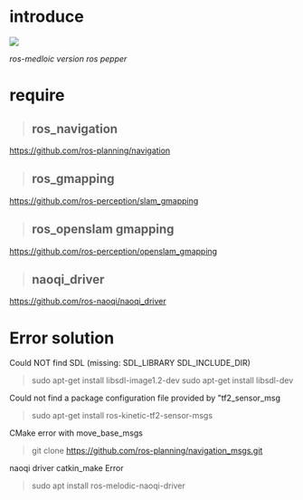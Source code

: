 #  introduce

<img src="https://capsule-render.vercel.app/api?type=waving&color=BDBDC8&height=150&section=header" />

*ros-medloic version ros pepper*


#  require


>##  ros_navigation
https://github.com/ros-planning/navigation

>##  ros_gmapping

https://github.com/ros-perception/slam_gmapping

>##  ros_openslam gmapping

https://github.com/ros-perception/openslam_gmapping

>##  naoqi_driver

https://github.com/ros-naoqi/naoqi_driver

#  Error solution

Could NOT find SDL (missing: SDL_LIBRARY SDL_INCLUDE_DIR)

>sudo apt-get install libsdl-image1.2-dev
>sudo apt-get install libsdl-dev

Could not find a package configuration file provided by "tf2_sensor_msg

>sudo apt-get install ros-kinetic-tf2-sensor-msgs

CMake error with move_base_msgs

>git clone https://github.com/ros-planning/navigation_msgs.git

naoqi driver catkin_make Error

>sudo apt install ros-melodic-naoqi-driver
